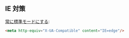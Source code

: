 
## IE 対策

[常に標準モードにする](http://qiita.com/rico/items/09c896290e218ed2b7c3):

~~~html
<meta http-equiv="X-UA-Compatible" content="IE=edge"/>
~~~
